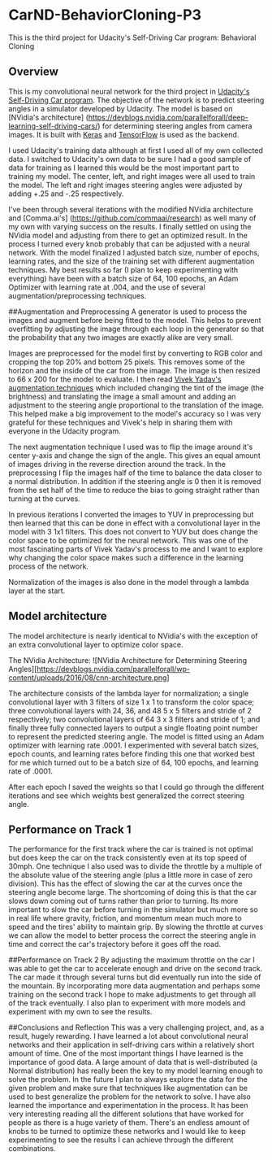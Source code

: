 # CarND-BehaviorCloning-P3
This is the third project for Udacity's Self-Driving Car program: Behavioral Cloning

## Overview
This is my convolutional neural network for the third project in [Udacity's Self-Driving Car program](https://www.udacity.com/drive). The objective of the network is to predict steering angles in a simulator developed by Udacity. The model is based on [NVidia's architecture] (https://devblogs.nvidia.com/parallelforall/deep-learning-self-driving-cars/) for determining steering angles from camera images. It is built with [Keras](https://keras.io/) and [TensorFlow](https://www.tensorflow.org/?__s=baq6agagypi9xbmhddyb) is used as the backend.

I used Udacity's training data although at first I used all of my own collected data. I switched to Udacity's own data to be sure I had a good sample of data for training as I learned this would be the most important part to training my model. The center, left, and right images were all used to train the model. The left and right images steering angles were adjusted by adding +.25 and -.25 respectively.

I've been through several iterations with the modified NVidia architecture and [Comma.ai's] (https://github.com/commaai/research) as well many of my own with varying success on the results. I finally settled on using the NVidia model and adjusting from there to get an optimized result. In the process I turned every knob probably that can be adjusted with a neural network. With the model finalized I adjusted batch size, number of epochs, learning rates, and the size of the training set with different augmentation techniques. My best results so far (I plan to keep experimenting with everything) have been with a batch size of 64, 100 epochs, an Adam Optimizer with learning rate at .004, and the use of several augmentation/preprocessing techniques.

##Augmentation and Preprocessing
A generator is used to process the images and augment before being fitted to the model. This helps to prevent overfitting by adjusting the image through each loop in the generator so that the probability that any two images are exactly alike are very small.

Images are preprocessed for the model first by converting to RGB color and cropping the top 20% and bottom 25 pixels. This removes some of the horizon and the inside of the car from the image.  The image is then resized to 66 x 200 for the model to evaluate. I then read [Vivek Yadav's augmentation techniques](https://chatbotslife.com/learning-human-driving-behavior-using-nvidias-neural-network-model-and-image-augmentation-80399360efee#.7nbpge45u) which included changing the tint of the image (the brightness) and translating the image a small amount and adding an adjustment to the steering angle proportional to the translation of the image. This helped make a big improvement to the model's accuracy so I was very grateful for these techniques and Vivek's help in sharing them with everyone in the Udacity program.

The next augmentation technique I used was to flip the image around it's center y-axis and change the sign of the angle. This gives an equal amount of images driving in the reverse direction around the track. In the preprocessing I flip the images half of the time to balance the data closer to a normal distribution. In addition if the steering angle is 0 then it is removed from the set half of the time to reduce the bias to going straight rather than turning at the curves.

In previous iterations I converted the images to YUV in preprocessing but then learned that this can be done in effect with a convolutional layer in the model with 3 1x1 filters. This does not convert to YUV but does change the color space to be optimized for the neural network. This was one of the most fascinating parts of Vivek Yadav's process to me and I want to explore why changing the color space makes such a difference in the learning process of the network.

Normalization of the images is also done in the model through a lambda layer at the start.

## Model architecture
The model architecture is nearly identical to NVidia's with the exception of an extra convolutional layer to optimize color space.

The NVidia Architecture:
![NVidia Architecture for Determining Steering Angles][https://devblogs.nvidia.com/parallelforall/wp-content/uploads/2016/08/cnn-architecture.png]

The architecture consists of the lambda layer for normalization; a single convolutional layer with 3 filters of size 1 x 1 to transform the color space; three convolutional layers with 24, 36, and 48 5 x 5 filters and stride of 2 respectively; two convolutional layers of 64 3 x 3 filters and stride of 1; and finally three fully connected layers to output a single floating point number to represent the predicted steering angle. The model is fitted using an Adam optimizer with learning rate .0001. I experimented with several batch sizes, epoch counts, and learning rates before finding this one that worked best for me which turned out to be a batch size of 64, 100 epochs, and learning rate of .0001.

After each epoch I saved the weights so that I could go through the different iterations and see which weights best generalized the correct steering angle.

## Performance on Track 1
The performance for the first track where the car is trained is not optimal but does keep the car on the track consistently even at its top speed of 30mph. One technique I also used was to divide the throttle by a multiple of the absolute value of the steering angle (plus a little more in case of zero division). This has the effect of slowing the car at the curves once the steering angle become large. The shortcoming of doing this is that the car slows down coming out of turns rather than prior to turning. Its more important to slow the car before turning in the simulator but much more so in real life where gravity, friction, and momentum mean much more to speed and the tires' ability to maintain grip. By slowing the throttle at curves we can allow the model to better process the correct the steering angle in time and correct the car's trajectory before it goes off the road.

##Performance on Track 2
By adjusting the maximum throttle on the car I was able to get the car to accelerate enough and drive on the second track. The car made it through several turns but did eventually run into the side of the mountain. By incorporating more data augmentation and perhaps some training on the second track I hope to make adjustments to get through all of the track eventually. I also plan to experiment with more models and experiment with my own to see the results.

##Conclusions and Reflection
This was a very challenging project, and, as a result, hugely rewarding. I have learned a lot about convolutional neural networks and their application in self-driving cars within a relatively short amount of time. One of the most important things I have learned is the importance of good data. A large amount of data that is well-distributed (a Normal distribution) has really been the key to my model learning enough to solve the problem. In the future I plan to always explore the data for the given problem and make sure that techniques like augmentation can be used to best generalize the problem for the network to solve. I have also learned the importance and experimentation in the process. It has been very interesting reading all the different solutions that have worked for people as there is a huge variety of them. There's an endless amount of knobs to be turned to optimize these networks and I would like to keep experimenting to see the results I can achieve through the different combinations.
